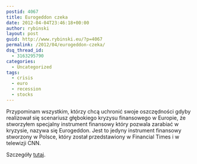 ```yaml
---
postid: 4067
title: Eurogeddon czeka
date: 2012-04-04T23:46:18+00:00
author: rybinski
layout: post
guid: http://www.rybinski.eu/?p=4067
permalink: /2012/04/eurogeddon-czeka/
dsq_thread_id:
  - 3163295790
categories:
  - Uncategorized
tags:
  - crisis
  - euro
  - recession
  - stocks
---
```

Przypominam wszystkim, którzy chcą uchronić swoje oszczędności gdyby realizował się scenariusz głębokiego kryzysu finansowego w Europie, że stworzyłem specjalny instrument finansowy który pozwala zarabiać w kryzysie, nazywa się Eurogeddon. Jest to jedyny instrument finansowy stworzony w Polsce, który został przedstawiony w Financial Times i w telewizji CNN.

Szczegóły [tutaj](http://www.rybinski.eu/2012/02/eurogeddon-konferencja-prasowa/).

 
